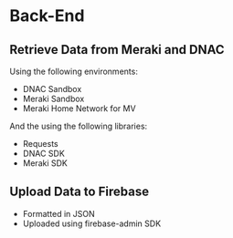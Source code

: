 # Back-End
## Retrieve Data from Meraki and DNAC
Using the following environments:
- DNAC Sandbox
- Meraki Sandbox
- Meraki Home Network for MV

And the using the following libraries:
- Requests
- DNAC SDK
- Meraki SDK

## Upload Data to Firebase
- Formatted in JSON
- Uploaded using firebase-admin SDK
